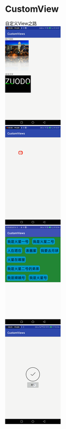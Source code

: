 # CustomView
自定义View之路</br>
![image](https://github.com/ZuoDong/CustomView/blob/master/app/raw/xformode.gif) </br>
![image](https://github.com/ZuoDong/CustomView/blob/master/app/raw/red_point.gif) </br>
![image](https://github.com/ZuoDong/CustomView/blob/master/app/raw/flow_layout.png) </br>
![image](https://github.com/ZuoDong/CustomView/blob/master/app/raw/tick_view.gif) </br>